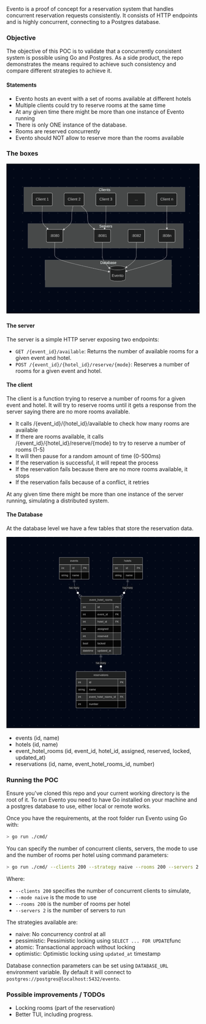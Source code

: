 Evento is a proof of concept for a reservation system that handles concurrent reservation requests consistently. It consists of HTTP endpoints and is highly concurrent, connecting to a Postgres database.

### Objective
The objective of this POC is to validate that a concurrently consistent system is possible using Go and Postgres. As a side product, the repo demonstrates the means required to achieve such consistency and compare different strategies to achieve it.

#### Statements
- Evento hosts an event with a set of rooms available at different hotels
- Multiple clients could try to reserve rooms at the same time
- At any given time there might be more than one instance of Evento running
- There is only ONE instance of the database.
- Rooms are reserved concurrently
- Evento should NOT allow to reserve more than the rooms available

### The boxes
[![Boxes](boxes.png)](boxes.png)

#### The server
The server is a simple  HTTP server exposing two endpoints:
- `GET /{event_id}/available`: Returns the number of available rooms for a given event and hotel.
- `POST /{event_id}/{hotel_id}/reserve/{mode}`: Reserves a number of rooms for a given event and hotel.

#### The client
The client is a function trying to reserve a number of rooms for a given event and hotel. It will try to reserve rooms until it gets a response from the server saying there are no more rooms available.

- It calls /{event_id}/{hotel_id}/available to check how many rooms are available
- If there are rooms available, it calls /{event_id}/{hotel_id}/reserve/{mode} to try to reserve a number of rooms (1-5)
- It will then pause for a random amount of time (0-500ms)
- If the reservation is successful, it will repeat the process
- If the reservation fails because there are no more rooms available, it stops
- If the reservation fails because of a conflict, it retries

At any given time there might be more than one instance of the server running, simulating a distributed system.

#### The Database
At the database level we have a few tables that store the reservation data.

[![ERD](erd.png)](erd.png)

- events (id, name)
- hotels (id, name)
- event_hotel_rooms (id, event_id, hotel_id, assigned, reserved, locked, updated_at)
- reservations (id, name, event_hotel_rooms_id, number)


### Running the POC

Ensure you've cloned this repo and your current working directory is the root of it. To run Evento you need to have Go installed on your machine and a postgres database to use, either local or remote works.

Once you have the requirements, at the root folder run Evento using Go with:
```sh
> go run ./cmd/
```

You can specify the number of concurrent clients, servers, the mode to use and the number of rooms per hotel using command parameters:

```sh
> go run ./cmd/ --clients 200 --strategy naive --rooms 200 --servers 2
```

Where:
- `--clients 200` specifies the number of concurrent clients to simulate,
- `--mode naive` is the mode to use
- `--rooms 200` is the number of rooms per hotel
- `--servers 2` is the number of servers to run

The strategies available are:
- naive: No concurrency control at all
- pessimistic: Pessimistic locking using `SELECT ... FOR UPDATE`func
- atomic: Transactional approach without locking
- optimistic: Optimistic locking using `updated_at` timestamp

Database connection parameters can be set using `DATABASE_URL` environment variable. By default it will connect to `postgres://postgres@localhost:5432/evento`.
### Possible improvements / TODOs

- Locking rooms (part of the reservation)
- Better TUI, including progress.
